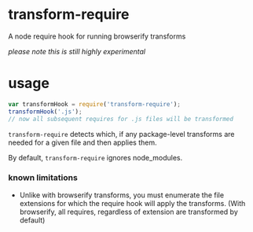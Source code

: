 # transform-require
A node require hook for running browserify transforms

*please note this is still highly experimental*

# usage
```javascript
var transformHook = require('transform-require');
transformHook('.js');
// now all subsequent requires for .js files will be transformed
```

`transform-require` detects which, if any package-level transforms are needed for a given file and then applies them.

By default, `transform-require` ignores node_modules.

### known limitations
* Unlike with browserify transforms, you must enumerate the file extensions for which the require hook will apply the transforms. (With browserify, all requires, regardless of extension are transformed by default)
